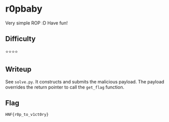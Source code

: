 # r0pbaby

Very simple ROP :D Have fun!

## Difficulty

⭐️⭐️⭐️⭐️

## Writeup

See `solve.py`. It constructs and submits the malicious payload. The payload overrides the return pointer to call the `get_flag` function.

## Flag

`HNF{r0p_to_v1ct0ry}`
